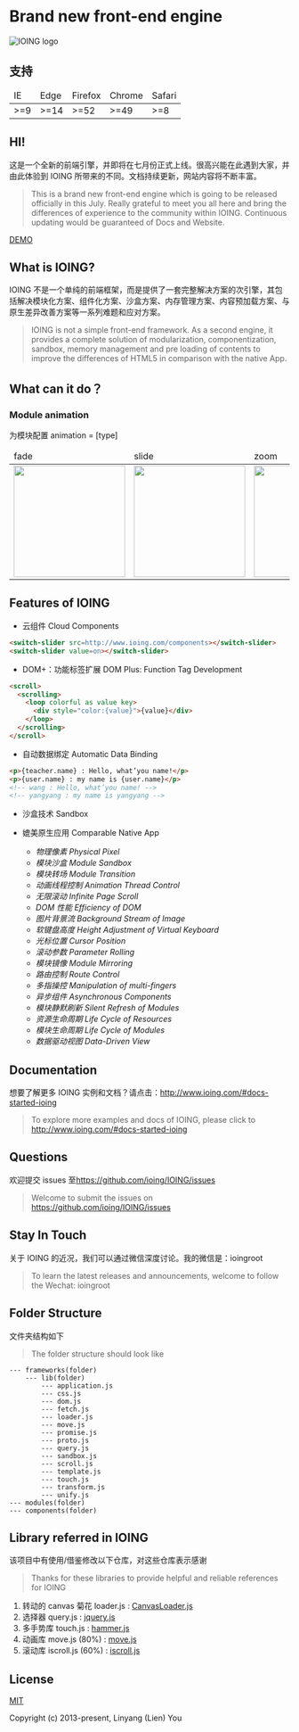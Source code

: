 
Brand new front-end engine
======================
![IOING logo](https://raw.githubusercontent.com/ioing/IOING/master/logo.png)

## 支持
<table>
 <thead>
  <tr>
   <td>IE</td>
   <td>Edge</td>
   <td>Firefox</td>
   <td>Chrome</td>
   <td>Safari</td>
  </tr>
 </thead>
 <tbody>
  <tr>
   <td>>=9</td>
   <td>>=14</td>
   <td>>=52</td>
   <td>>=49</td>
   <td>>=8</td>
  </tr>
 </tbody>
</table>

## HI!

这是一个全新的前端引擎，并即将在七月份正式上线。很高兴能在此遇到大家，并由此体验到 IOING 所带来的不同。文档持续更新，网站内容将不断丰富。
 
> This is a brand new front-end engine which is going to be released officially in this July.
Really grateful to meet you all here and bring the differences of experience to the community within IOING.
Continuous updating would be guaranteed of Docs and Website.

[DEMO](http://www.ioing.com/#components-store)

## What is IOING?
IOING 不是一个单纯的前端框架，而是提供了一套完整解决方案的次引擎，其包括解决模块化方案、组件化方案、沙盒方案、内存管理方案、内容预加载方案、与原生差异改善方案等一系列难题和应对方案。

> IOING is not a simple front-end framework. 
As a second engine, it provides a complete solution of modularization, componentization, sandbox, memory management and pre loading of contents to improve the differences of HTML5 in comparison with the native App.

## What can it do？

### Module animation
为模块配置 animation = [type]
<table>
 <thead>
  <tr>
   <td>fade</td>
   <td>slide</td>
   <td>zoom</td>
   <td>flip</td>
  </tr>
 </thead>
 <tbody>
  <tr>
   <td><img src="https://github.com/ioing/IOING/blob/master/frameworks/readme/fade.gif?raw=true" width="200" /></td>
   <td><img src="https://github.com/ioing/IOING/blob/master/frameworks/readme/slide.gif?raw=true" width="200" /></td>
   <td><img src="https://github.com/ioing/IOING/blob/master/frameworks/readme/zoom.gif?raw=true" width="200" /></td>
   <td><img src="https://github.com/ioing/IOING/blob/master/frameworks/readme/flip.gif?raw=true" width="200" /></td>
  </tr>
 </tbody>
</table>

## Features of IOING
- 云组件 Cloud Components
```html
<switch-slider src=http://www.ioing.com/components></switch-slider>
<switch-slider value=on></switch-slider>
```
- DOM+：功能标签扩展 DOM Plus: Function Tag Development
```html
<scroll>
  <scrolling>
    <loop colorful as value key>
      <div style="color:{value}">{value}</div>
    </loop>
  </scrolling>
</scroll>
```
- 自动数据绑定 Automatic Data Binding
```html
<p>{teacher.name} : Hello, what’you name!</p>
<p>{user.name} : my name is {user.name}</p>
<!-- wang : Hello, what’you name! -->
<!-- yangyang : my name is yangyang -->
```
- 沙盒技术 Sandbox
- 媲美原生应用 Comparable Native App

  - *物理像素 Physical Pixel*
  - *模块沙盒 Module Sandbox*
  - *模块转场 Module Transition*
  - *动画线程控制 Animation Thread Control*
  - *无限滚动 Infinite Page Scroll*
  - *DOM 性能 Efficiency of DOM*
  - *图片背景流 Background Stream of Image*
  - *软键盘高度 Height Adjustment of Virtual Keyboard*
  - *光标位置 Cursor Position*
  - *滚动参数 Parameter Rolling*
  - *模块镜像 Module Mirroring*
  - *路由控制 Route Control*
  - *多指操控 Manipulation of multi-fingers*
  - *异步组件 Asynchronous Components*
  - *模块静默刷新 Silent Refresh of Modules*
  - *资源生命周期 Life Cycle of Resources*
  - *模块生命周期 Life Cycle of Modules*
  - *数据驱动视图 Data-Driven View*

## Documentation
想要了解更多 IOING 实例和文档？请点击：<http://www.ioing.com/#docs-started-ioing>

> To explore more examples and docs of IOING, please click to <http://www.ioing.com/#docs-started-ioing>

## Questions
欢迎提交 issues 至<https://github.com/ioing/IOING/issues>

> Welcome to submit the issues on <https://github.com/ioing/IOING/issues>

## Stay In Touch
关于 IOING 的近况，我们可以通过微信深度讨论。我的微信是：ioingroot

> To learn the latest releases and announcements, welcome to follow the Wechat: ioingroot

## Folder Structure
文件夹结构如下

> The folder structure should look like


    --- frameworks(folder)
        --- lib(folder)
            --- application.js
            --- css.js
            --- dom.js
            --- fetch.js
            --- loader.js
            --- move.js
            --- promise.js
            --- proto.js
            --- query.js
            --- sandbox.js
            --- scroll.js
            --- template.js
            --- touch.js
            --- transform.js
            --- unify.js
    --- modules(folder)
    --- components(folder)
    
    
            
## Library referred in IOING
该项目中有使用/借鉴修改以下仓库，对这些仓库表示感谢

> Thanks for these libraries to provide helpful and reliable references for IOING

1. 转动的 canvas 菊花 loader.js : [CanvasLoader.js](https://github.com/heartcode/CanvasLoader)
2. 选择器 query.js : [jquery.js](https://github.com/jquery/jquery)
3. 多手势库 touch.js : [hammer.js](https://github.com/hammerjs/hammer.js)
4. 动画库 move.js (80%) : [move.js](https://github.com/visionmedia/move.js)
5. 滚动库 iscroll.js (60%) : [iscroll.js](https://github.com/cubiq/iscroll)
  

## License

[MIT](http://opensource.org/licenses/MIT)

Copyright (c) 2013-present, Linyang (Lien) You
